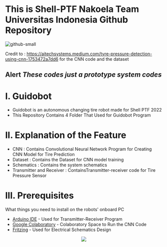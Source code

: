 # This is Shell-PTF Nakoela Team Universitas Indonesia Github Repository <br />

![github-small](https://bem.ui.ac.id/wp-content/uploads/2021/07/Logo-UI-SMV-A.-Shelina-Adjani.png)

Credit to : https://aitechsystems.medium.com/tyre-pressure-detection-using-cnn-1753472a7dd6 for the CNN code and the dataset <br />

## Alert *These codes just a prototype system codes*

# I. Guidobot <br />

* Guidobot is an autonomous changing tire robot made for Shell PTF 2022
* This Repository Contains 4 Folder That Used for Guidobot Program 

# II. Explanation of the Feature

* CNN : Contains Convolutional Neural Network Program for Creating CNN Model for Tire Prediction <br />
* Dataset : Contains the Dataset for CNN model training
* Schematics : Contains the system schematics <br />
* Transmitter and Receiver : ContainsTransmitter-receiver code for Tire Pressure Sensor <br />

# III. Prerequisites

What things you need to install on the robots' onboard PC

* [Arduino IDE](https://ubuntu.com/tutorials/install-the-arduino-ide#1-overview) - Used for Transmitter-Receiver Program
* [Google Colaboratory](https://colab.research.google.com) - Colaboratory Space to Run the CNN Code
* [Fritzing](https://fritzing.org/) - Used for Electrical Schematics Design 



<p align="center">
  <img src="https://media.istockphoto.com/photos/little-robot-waving-hand-cute-robot-isolated-on-white-background-3d-picture-id1250677553?k=20&m=1250677553&s=170667a&w=0&h=bp1jmhQnsoto6npuqHARe9z5UkZIaF560ScMmxi9CSo=">
</p>
